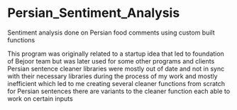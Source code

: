 # Persian_Sentiment_Analysis
Sentiment analysis done on Persian food comments using custom built functions

This program was originally related to a startup idea that led to foundation of Bejoor team but was later used for some other programs and clients
Persian sentence cleaner libraries were mostly out of date and not in sync with their necessary libraries during the process of my work and mostly inefficient which led to me creating several cleaner functions from scratch for Persian sentences
there are variants to the cleaner function each able to work on certain inputs
